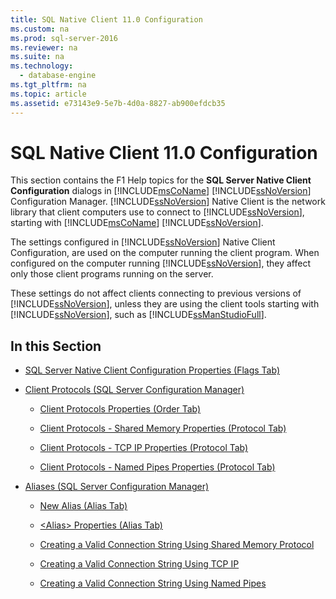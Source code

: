 ```yaml
---
title: SQL Native Client 11.0 Configuration
ms.custom: na
ms.prod: sql-server-2016
ms.reviewer: na
ms.suite: na
ms.technology: 
  - database-engine
ms.tgt_pltfrm: na
ms.topic: article
ms.assetid: e73143e9-5e7b-4d0a-8827-ab900efdcb35
---
```

# SQL Native Client 11.0 Configuration
  This section contains the F1 Help topics for the **SQL Server Native Client Configuration** dialogs in [!INCLUDE[msCoName](../../Token/Other/msCoName_md.md)] [!INCLUDE[ssNoVersion](../../Token/Other/ssNoVersion_md.md)] Configuration Manager. [!INCLUDE[ssNoVersion](../../Token/Other/ssNoVersion_md.md)] Native Client is the network library that client computers use to connect to [!INCLUDE[ssNoVersion](../../Token/Other/ssNoVersion_md.md)], starting with [!INCLUDE[msCoName](../../Token/Other/msCoName_md.md)] [!INCLUDE[ssNoVersion](../../Token/Other/ssNoVersion_md.md)].  
  
 The settings configured in [!INCLUDE[ssNoVersion](../../Token/Other/ssNoVersion_md.md)] Native Client Configuration, are used on the computer running the client program. When configured on the computer running [!INCLUDE[ssNoVersion](../../Token/Other/ssNoVersion_md.md)], they affect only those client programs running on the server.  
  
 These settings do not affect clients connecting to previous versions of [!INCLUDE[ssNoVersion](../../Token/Other/ssNoVersion_md.md)], unless they are using the client tools starting with [!INCLUDE[ssNoVersion](../../Token/Other/ssNoVersion_md.md)], such as [!INCLUDE[ssManStudioFull](../../Token/Other/ssManStudioFull_md.md)].  
  
## In this Section  
  
-   [SQL Server Native Client Configuration Properties &#40;Flags Tab&#41;](../../Topics/TopicNameNotContainA/SQL-Server-Native-Client-Configuration-Properties--Flags-Tab-.md)  
  
-   [Client Protocols &#40;SQL Server Configuration Manager&#41;](../../Topics/TopicNameNotContainA/Client-Protocols--SQL-Server-Configuration-Manager-.md)  
  
    -   [Client Protocols Properties &#40;Order Tab&#41;](../../Topics/TopicNameNotContainA/Client-Protocols-Properties--Order-Tab-.md)  
  
    -   [Client Protocols - Shared Memory Properties &#40;Protocol Tab&#41;](../../Topics/TopicNameNotContainA/Client-Protocols---Shared-Memory-Properties--Protocol-Tab-.md)  
  
    -   [Client Protocols - TCP IP Properties &#40;Protocol Tab&#41;](../../Topics/TopicNameNotContainA/Client-Protocols---TCP-IP-Properties--Protocol-Tab-.md)  
  
    -   [Client Protocols - Named Pipes Properties &#40;Protocol Tab&#41;](../../Topics/TopicNameNotContainA/Client-Protocols---Named-Pipes-Properties--Protocol-Tab-.md)  
  
-   [Aliases &#40;SQL Server Configuration Manager&#41;](../../Topics/TopicNameNotContainA/Aliases--SQL-Server-Configuration-Manager-.md)  
  
    -   [New Alias &#40;Alias Tab&#41;](../../Topics/TopicNameNotContainA/New-Alias--Alias-Tab-.md)  
  
    -   [&#60;Alias&#62; Properties &#40;Alias Tab&#41;](../Topic/%3CAlias%3E%20Properties%20\(Alias%20Tab\).md)  
  
    -   [Creating a Valid Connection String Using Shared Memory Protocol](../../Topics/TopicNameContainA/Creating-a-Valid-Connection-String-Using-Shared-Memory-Protocol.md)  
  
    -   [Creating a Valid Connection String Using TCP IP](../../Topics/TopicNameContainA/Creating-a-Valid-Connection-String-Using-TCP-IP.md)  
  
    -   [Creating a Valid Connection String Using Named Pipes](../Topic/Creating%20a%20Valid%20Connection%20String%20Using%20Named%20Pipes.md)  
  
  